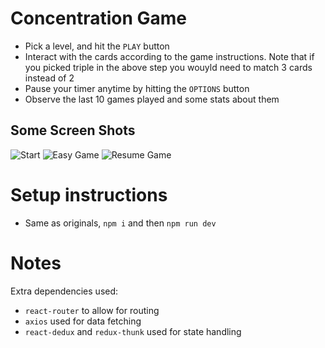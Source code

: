 
# Concentration Game

* Pick a level, and hit the ```PLAY``` button
* Interact with the cards according to the game instructions. Note that if you picked triple in the above step you wouyld need to match 3 cards instead of 2
* Pause your timer anytime by hitting the ```OPTIONS``` button
* Observe the last 10 games played and some stats about them

## Some Screen Shots

![Start](https://cl.ly/31a646237cedg)
![Easy Game](https://cl.ly/37ec052b6fec)
![Resume Game](https://cl.ly/10754ebb6ba1)

# Setup instructions

* Same as originals, ```npm i``` and then ```npm run dev```

# Notes

Extra dependencies used:
* ```react-router``` to allow for routing
* ```axios``` used for data fetching
* ```react-dedux``` and ```redux-thunk``` used for state handling
